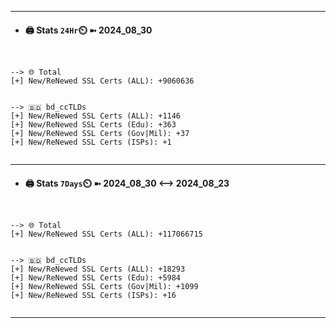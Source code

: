 

---
- #### 🖨️ **Stats** `24Hr`⏲️ ➼ 2024_08_30
```console


--> 🌐 Total
[+] New/ReNewed SSL Certs (ALL): +9060636


--> 🇧🇩 bd_ccTLDs
[+] New/ReNewed SSL Certs (ALL): +1146
[+] New/ReNewed SSL Certs (Edu): +363
[+] New/ReNewed SSL Certs (Gov|Mil): +37
[+] New/ReNewed SSL Certs (ISPs): +1


```

---
- #### 🖨️ **Stats** `7Days`⏲️ ➼ 2024_08_30 <--> 2024_08_23
```console


--> 🌐 Total
[+] New/ReNewed SSL Certs (ALL): +117066715


--> 🇧🇩 bd_ccTLDs
[+] New/ReNewed SSL Certs (ALL): +18293
[+] New/ReNewed SSL Certs (Edu): +5984
[+] New/ReNewed SSL Certs (Gov|Mil): +1099
[+] New/ReNewed SSL Certs (ISPs): +16


```

---

